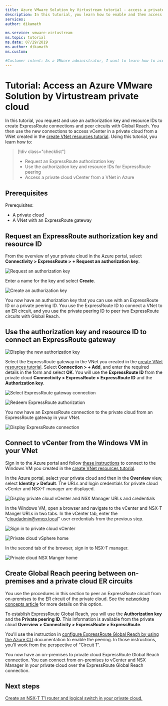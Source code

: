 ```yaml
---
title: Azure VMware Solution by Virtustream tutorial - access a private cloud
description: In this tutorial, you learn how to enable and then access vCenter and NSX Manager in a private cloud.
services: 
author: dikamath

ms.service: vmware-virtustream
ms.topic: tutorial
ms.date: 07/29/2019
ms.author: dikamath
ms.custom: 

#Customer intent: As a VMware administrator, I want to learn how to access the vCenter and NSX Manager of a private cloud.
---
```


# Tutorial: Access an Azure VMware Solution by Virtustream private cloud

In this tutorial, you request and use an authorization key and resource IDs to create ExpressRoute connections and peer circuits with Global Reach. You then use the new connections to access vCenter in a private cloud from a VNet created in the [create VNet resources tutorial](tutorials-create-vnet-resources.md). Using this tutorial, you learn how to:

> [!div class="checklist"]
> * Request an ExpressRoute authorization key
> * Use the authorization key and resource IDs for ExpressRoute peering
> * Access a private cloud vCenter from a VNet in Azure

## Prerequisites

Prerequisites:
- A private cloud 
- A VNet with an ExpressRoute gateway 

## Request an ExpressRoute authorization key and resource ID

From the overview of your private cloud in the Azure portal, select **Connectivity > ExpressRoute > + Request an authorization key**.

![Request an authorization key](./media/access-private-cloud/ss1-navigate-to-auth-key.png)

Enter a name for the key and select **Create**.

![Create an authorization key](./media/access-private-cloud/ss2-create-auth-key.png)

You now have an authorization key that you can use with an ExpressRoute ID or a private peering ID. You use the ExpressRoute ID to connect a VNet to an ER circuit, and you use the private peering ID to peer two ExpressRoute circuits with Global Reach.

## Use the authorization key and resource ID to connect an ExpressRoute gateway

![Display the new authorization key](./media/access-private-cloud/ss3-display-auth-key.png)

Select the ExpressRoute gateway in the VNet you created in the [create VNet resources tutorial](tutorials-create-vnet-resources.md). Select **Connection > + Add**, and enter the required details in the form and select **OK**. You will use the **ExpressRoute ID** from the private cloud **Connectivity > ExpressRoute > ExpressRoute ID** and the **Authorization key**.

![Select ExpressRoute gateway connection](./media/access-private-cloud/ss11-add-ergw-connections.png)

![Redeem ExpressRoute authorization](./media/access-private-cloud/ss12-redeem-auth-key.png)

You now have an ExpressRoute connection to the private cloud from an ExpressRoute gateway in your VNet.

![Display ExpressRoute connection](./media/access-private-cloud/ss13-display-er-connection.png)

## Connect to vCenter from the Windows VM in your VNet

Sign in to the Azure portal and follow [these instructions][connect-login-azure-vm] to connect to the Windows VM you created in the [create VNet resources tutorial](tutorials-create-vnet-resources.md).

In the Azure portal, select your private cloud and then in the **Overview** view, select **Identity > Default**. The URLs and login credentials for private cloud vCenter and NSX-T manager are displayed.

![Display private cloud vCenter and NSX Manager URLs and credentials](./media/access-private-cloud/ss4-display-identity.png)

In the Windows VM, open a browser and navigate to the vCenter and NSX-T Manger URLs in two tabs. In the vCenter tab, enter the "cloudadmin@vmcp.local" user credentials from the previous step.

![Sign in to private cloud vCenter](./media/access-private-cloud/ss5-vcenter-login.png)

![Private cloud vSphere home](./media/access-private-cloud/ss6-vsphere-client-home.png)

In the second tab of the browser, sign in to NSX-T manager.

![Private cloud NSX Manger home](./media/access-private-cloud/ss10-nsx-manager-home.png)

## Create Global Reach peering between on-premises and a private cloud ER circuits

You use the procedures in this section to peer an ExpressRoute circuit from on-premises to the ER circuit of the private cloud. See the [networking concepts article](concepts-networking.md) for more details on this option.

To establish ExpressRoute Global Reach, you will use the **Authorization key** and the **Private peering ID**. This information is available from the private cloud **Overview > Connectivity > ExpressRoute > ExpressRoute**.

You'll use the instruction in [configure ExpressRoute Global Reach by using the Azure CLI][enable Global Reach] documentation to enable the peering. In those instructions, you'll work from the perspective of "Circuit 1".

You now have an on-premises to private cloud ExpressRoute Global Reach connection. You can connect from on-premises to vCenter and NSX Manager in your private cloud over the ExpressRoute Global Reach connection.

## Next steps

[Create an NSX-T T1 router and logical switch in your private cloud.](tutorials-create-t1-ls.md)

<!-- LINKS - external-->
[resource provider]: https://docs.microsoft.com/azure/azure-resource-manager/resource-manager-supported-services
[enable Global Reach]: https://docs.microsoft.com/azure/expressroute/expressroute-howto-set-global-reach-cli#enable-connectivity-between-expressroute-circuits-in-different-azure-subscriptions
[connect-login-azure-vm]: https://docs.microsoft.com/azure/virtual-machines/windows/connect-logon

<!-- LINKS - internal -->
